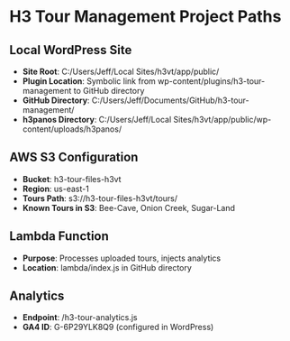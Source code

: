 # H3 Tour Management Project Paths

## Local WordPress Site
- **Site Root**: C:/Users/Jeff/Local Sites/h3vt/app/public/
- **Plugin Location**: Symbolic link from wp-content/plugins/h3-tour-management to GitHub directory
- **GitHub Directory**: C:/Users/Jeff/Documents/GitHub/h3-tour-management/
- **h3panos Directory**: C:/Users/Jeff/Local Sites/h3vt/app/public/wp-content/uploads/h3panos/

## AWS S3 Configuration
- **Bucket**: h3-tour-files-h3vt
- **Region**: us-east-1
- **Tours Path**: s3://h3-tour-files-h3vt/tours/
- **Known Tours in S3**: Bee-Cave, Onion Creek, Sugar-Land

## Lambda Function
- **Purpose**: Processes uploaded tours, injects analytics
- **Location**: lambda/index.js in GitHub directory

## Analytics
- **Endpoint**: /h3-tour-analytics.js
- **GA4 ID**: G-6P29YLK8Q9 (configured in WordPress)